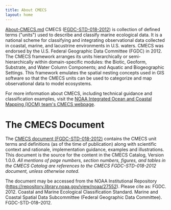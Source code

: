 ```yaml
---
title: About CMECS
layout: home
---
```



[About-CMECS.md](https://github.com/user-attachments/files/23011722/About-CMECS.md)
CMECS ([FGDC-STD-018-2012](https://repository.library.noaa.gov/view/noaa/27552)) is collection of defined terms ("units") used to describe and classify marine ecological data. It is a national scheme for classifying and integrating observational data collected in coastal, marine, and lacustrine environments in U.S. waters. CMECS was endorsed by the U.S. Federal Geographic Data Committee (FGDC) in 2012. The CMECS framework arranges its units hierarchically or semi-hierarchically within domain-specific modules: the Biotic, Geoform, Substrate, and Water Column Components; and Aquatic and Biogeographic Settings. This framework emulates the spatial nesting concepts used in GIS software so that the CMECS units can be used to categorize and map observational data to model ecosystems.

For more information about CMECS, including technical guidance and classification examples, visit the [NOAA Integrated Ocean and Coastal Mapping (IOCM) team's CMECS webpage](https://iocm.noaa.gov/standards/cmecs-home.html). 

# The CMECS Document 
The [CMECS document (FGDC-STD-018-2012)](https://repository.library.noaa.gov/view/noaa/27552) contains the CMECS unit terms and definitions (as of the time of publication) along with scientific context and rationale, implementation guidance, examples and illustrations. This document is the source for the content in the CMECS Catalog, Version 1.0.0. *All mentions of page numbers, section numbers, figures, and tables in the CMECS Catalog are references to the CMECS FGDC-STD-018-2012 document, unless otherwise noted.*   

The document may be accessed from the NOAA Institutional Repository (https://repository.library.noaa.gov/view/noaa/27552). 
Please cite as: FGDC. 2012. Coastal and Marine Ecological Classification Standard. Marine and Coastal Spatial Data Subcommittee (Federal Geographic Data Committee). FGDC-STD-018–2012.
